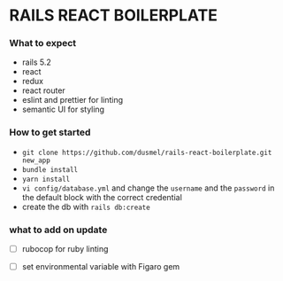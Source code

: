 # RAILS REACT BOILERPLATE

### What to expect
 -  rails 5.2
 - react
 - redux
 - react router
 - eslint and prettier for linting
 - semantic UI for styling 

 ### How to get started
 - ```git clone https://github.com/dusmel/rails-react-boilerplate.git new_app```
 - ```bundle install```
 - ```yarn install```
 - ```vi config/database.yml``` and change the `username` and the `password` in the default block with the correct credential
 - create the db with `rails db:create`


 ### what to add on update
  - [ ] rubocop for ruby linting
  - [ ] set environmental variable with Figaro gem
  


